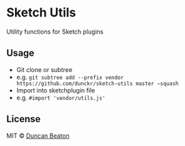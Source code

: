# Sketch Utils

Utility functions for Sketch plugins

## Usage

+ Git clone or subtree
+ e.g. ```git subtree add --prefix vendor https://github.com/dunckr/sketch-utils master —squash```
+ Import into sketchplugin file
+ e.g. ```#import 'vendor/utils.js'```

## License

MIT © [Duncan Beaton](http://dunckr.com)
